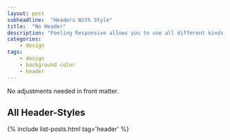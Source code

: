 ```yaml
---
layout: post
subheadline:  "Headers With Style"
title:  "No Header"
description: "Feeling Responsive allows you to use all different kinds of headers. This example shows <em>no</em> header at all. Just the navigation."
categories:
    - design
tags:
    - design
    - background color
    - header
---
```

No adjustments needed in front matter.

## All Header-Styles 

{% include list-posts.html tag='header' %}